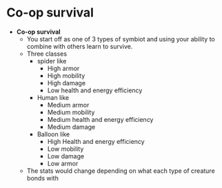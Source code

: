 # Co-op survival

* **Co-op survival** 
  * You start off as one of 3 types of symbiot and using your ability to combine with others learn to survive.
  * Three classes 
    * spider like 
      * High armor 
      * High mobility 
      * High damage
      * Low health and energy efficiency
    * Human like
      * Medium armor 
      * Medium mobility 
      * Medium health and energy efficiency
      * Medium damage
    * Balloon like 
      * High Health and energy efficiency 
      * Low mobility 
      * Low damage
      * Low armor
  * The stats would change depending on what each type of creature bonds with


